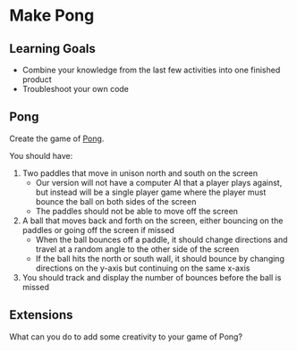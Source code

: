 # Make Pong

## Learning Goals
- Combine your knowledge from the last few activities into one finished product
- Troubleshoot your own code

## Pong
Create the game of [Pong](https://pong-2.com/).

You should have:
1. Two paddles that move in unison north and south on the screen
    - Our version will not have a computer AI that a player plays against, but instead will be a single player game where the player must bounce the ball on both sides of the screen
    - The paddles should not be able to move off the screen
1. A ball that moves back and forth on the screen, either bouncing on the paddles or going off the screen if missed
    - When the ball bounces off a paddle, it should change directions and travel at a random angle to the other side of the screen
    - If the ball hits the north or south wall, it should bounce by changing directions on the y-axis but continuing on the same x-axis
1. You should track and display the number of bounces before the ball is missed

## Extensions
What can you do to add some creativity to your game of Pong?
